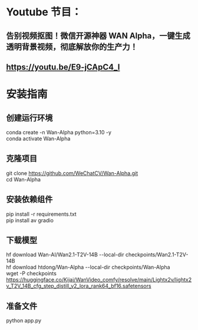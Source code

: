 # Youtube 节目：
## 告别视频抠图！微信开源神器 WAN Alpha，一键生成透明背景视频，彻底解放你的生产力！
## https://youtu.be/E9-jCApC4_I

# 安装指南
## 创建运行环境
conda create -n Wan-Alpha python=3.10 -y  
conda activate Wan-Alpha  

## 克隆项目
git clone https://github.com/WeChatCV/Wan-Alpha.git  
cd Wan-Alpha  

## 安装依赖组件
pip install -r requirements.txt  
pip install av gradio  

## 下载模型
hf download Wan-AI/Wan2.1-T2V-14B --local-dir checkpoints/Wan2.1-T2V-14B  
hf download htdong/Wan-Alpha --local-dir checkpoints/Wan-Alpha  
wget -P checkpoints https://huggingface.co/Kijai/WanVideo_comfy/resolve/main/Lightx2v/lightx2v_T2V_14B_cfg_step_distill_v2_lora_rank64_bf16.safetensors  

## 准备文件
python app.py
 

  












 
















